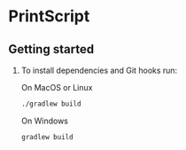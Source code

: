 # PrintScript

## Getting started

1. To install dependencies and Git hooks run:
   
   On MacOS or Linux
   ```bash
   ./gradlew build
   ```
   On Windows
   ```bash
   gradlew build
   ```
